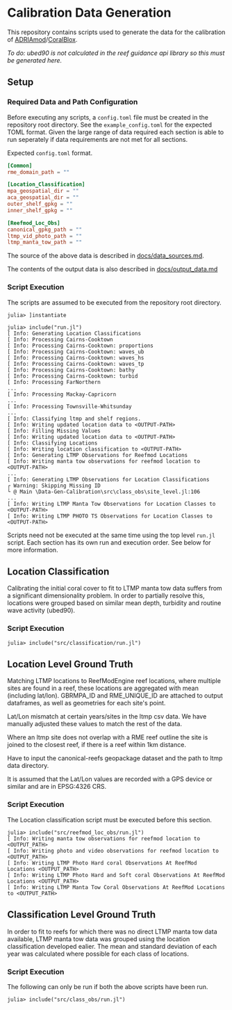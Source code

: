 # Calibration Data Generation

This repository contains scripts used to generate the data for the calibration of
[ADRIAmod](https://github.com/open-AIMS/ADRIA.jl)/[CoralBlox](https://github.com/open-AIMS/CoralBlox.jl).

*To do: ubed90 is not calculated in the reef guidance api library so this must be
generated here.*

## Setup

### Required Data and Path Configuration

Before executing any scripts, a `config.toml` file must be created in the repository root
directory. See the `example_config.toml` for the expected TOML format. Given the large range
of data required each section is able to run seperately if data requirements are not met for
all sections.

Expected `config.toml` format.

```toml
[Common]
rme_domain_path = ""

[Location_Classification]
mpa_geospatial_dir = ""
aca_geospatial_dir = ""
outer_shelf_gpkg = ""
inner_shelf_gpkg = ""

[Reefmod_Loc_Obs]
canonical_gpkg_path = ""
ltmp_vid_photo_path = ""
ltmp_manta_tow_path = ""
```

The source of the above data is described in [docs/data_sources.md](https://github.com/DanTanAtAims/Data-Gen-Calibration/blob/main/docs/data_sources.md).

The contents of the output data is also described in [docs/output_data.md](https://github.com/DanTanAtAims/Data-Gen-Calibration/blob/main/docs/output_data.md)

### Script Execution

The scripts are assumed to be executed from the repository root directory.

```julia-repl
julia> ]instantiate

julia> include("run.jl")
[ Info: Generating Location Classifications
[ Info: Processing Cairns-Cooktown
[ Info: Processing Cairns-Cooktown: proportions
[ Info: Processing Cairns-Cooktown: waves_ub
[ Info: Processing Cairns-Cooktown: waves_hs
[ Info: Processing Cairns-Cooktown: waves_tp
[ Info: Processing Cairns-Cooktown: bathy
[ Info: Processing Cairns-Cooktown: turbid
[ Info: Processing FarNorthern
...
[ Info: Processing Mackay-Capricorn
...
[ Info: Processing Townsville-Whitsunday
...
[ Info: Classifying ltmp and shelf regions.
[ Info: Writing updated location data to <OUTPUT-PATH>
[ Info: Filling Missing Values
[ Info: Writing updated location data to <OUTPUT-PATH>
[ Info: Classifying Locations
[ Info: Writing location classification to <OUTPUT-PATH>
[ Info: Generating LTMP Observations for Reefmod Locations
[ Info: Writing manta tow observations for reefmod location to <OUTPUT-PATH>
...
[ Info: Generating LTMP Observations for Location Classifications
┌ Warning: Skipping Missing ID
└ @ Main \Data-Gen-Calibration\src\class_obs\site_level.jl:106
...
[ Info: Writing LTMP Manta Tow Observations for Location Classes to <OUTPUT-PATH>
[ Info: Writing LTMP PHOTO TS Observations for Location Classes to <OUTPUT-PATH>
```

Scripts need not be executed at the same time using the top level `run.jl` script. Each
section has its own run and execution order. See below for more information.

## Location Classification

Calibrating the initial coral cover to fit to LTMP manta tow data suffers from a significant
dimensionality problem. In order to partially resolve this, locations were grouped based on
similar mean depth, turbidity and routine wave activity (ubed90).

### Script Execution

```julia-repl
julia> include("src/classification/run.jl")
```

## Location Level Ground Truth

[comment]: <> (The following was written by Ben Grier)

Matching LTMP locations to ReefModEngine reef locations, where multiple sites are found in a
reef, these locations are aggregated with mean (including lat/lon). GBRMPA_ID and
RME_UNIQUE_ID are attached to output dataframes, as well as geometries for each site's point.

Lat/Lon mismatch at certain years/sites in the ltmp csv data. We have manually adjusted
these values to match the rest of the data.

Where an ltmp site does not overlap with a RME reef outline the site is joined to the
closest reef, if there is a reef within 1km distance.

Have to input the canonical-reefs geopackage dataset and the path to ltmp data directory.

It is assumed that the Lat/Lon values are recorded with a GPS device or similar and are in
EPSG:4326 CRS.

[comment]: <> (Contribution by Ben Grier end here)

### Script Execution

The Location classification script must be executed before this section.

```julia-repl
julia> include("src/reefmod_loc_obs/run.jl")
[ Info: Writing manta tow observations for reefmod location to <OUTPUT_PATH>
[ Info: Writing photo and video observations for reefmod location to <OUTPUT_PATH>
[ Info: Writing LTMP Photo Hard coral Observations At ReefMod Locations <OUTPUT_PATH>
[ Info: Writing LTMP Photo Hard and Soft coral Observations At ReefMod Locations <OUTPUT_PATH>
[ Info: Writing LTMP Manta Tow Coral Observations At ReefMod Locations to <OUTPUT_PATH>
```

## Classification Level Ground Truth

In order to fit to reefs for which there was no direct LTMP manta tow data available, LTMP
manta tow data was grouped using the location classification developed ealier. The mean and
standard deviation of each year was calculated where possible for each class of locations.

### Script Execution

The following can only be run if both the above scripts have been run.

```julia-repl
julia> include("src/class_obs/run.jl")
```
